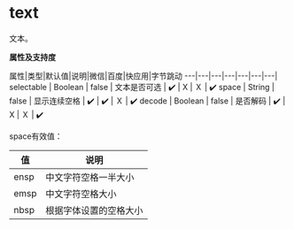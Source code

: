 # text

文本。

**属性及支持度**

属性|类型|默认值|说明|微信|百度|快应用|字节跳动 
---|---|---|---|---|---|---| 
selectable | Boolean | false | 文本是否可选 | ✔️ | X | Ｘ | ✔️ 
space | String | false | 显示连续空格 | ✔️ | ✔️ | Ｘ | ✔️ 
decode | Boolean | false | 是否解码 | ✔️ | X | Ｘ | ✔️ 


space有效值：

值|说明
---|---|
ensp | 中文字符空格一半大小
emsp | 中文字符空格大小
nbsp | 根据字体设置的空格大小
